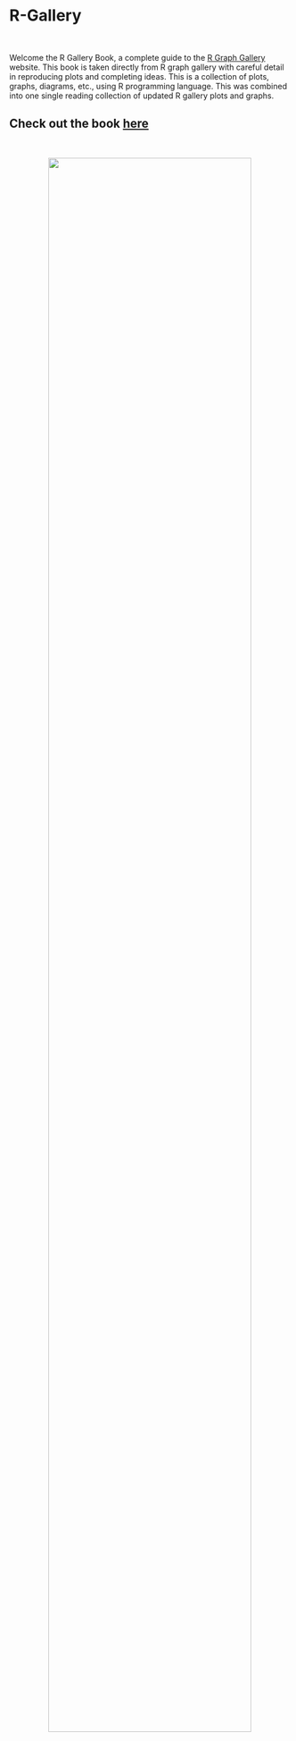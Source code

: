 # R-Gallery

<br>

Welcome the R Gallery Book, a complete guide to the [R Graph Gallery](https://www.r-graph-gallery.com/) website. This book is taken directly from R graph gallery with careful detail in reproducing plots and completing ideas. This is a collection of plots, graphs, diagrams, etc., using R programming language.  This was combined into one single reading collection of updated R gallery plots and graphs.  

## **Check out the book [here](https://kyle-w-brown.github.io/R-Gallery/)**

<br>

<p align="center"> 
<img src="https://github.com/kyle-w-brown/R-Gallery-Book-test/blob/main/images/r-gallery.PNG?raw=true" width="85%">
</p>
